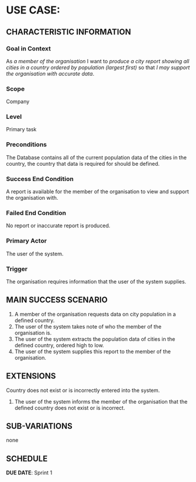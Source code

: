 # USE CASE: <number> <the name should be the goal as a short active verb phrase>

## CHARACTERISTIC INFORMATION

### Goal in Context

As *a member of the organisation* I want to *produce a city report showing all cities in a country ordered by population (largest first)* so that *I may support the organisation with accurate data*.

### Scope

Company

### Level

Primary task

### Preconditions

The Database contains all of the current population data of the cities in the country, the country that data is required for should be defined.

### Success End Condition

A report is available for the member of the organisation to view and support the organisation with.

### Failed End Condition

No report or inaccurate report is produced.

### Primary Actor

The user of the system.

### Trigger

The organisation requires information that the user of the system supplies.

## MAIN SUCCESS SCENARIO

1. A member of the organisation requests data on city population in a defined country.
2. The user of the system takes note of who the member of the organisation is.
3. The user of the system extracts the population data of cities in the defined country, ordered high to low.
4. The user of the system supplies this report to the member of the organisation.

## EXTENSIONS

Country does not exist or is incorrectly entered into the system.

1. The user of the system informs the member of the organisation that the defined country does not exist or is incorrect.

## SUB-VARIATIONS

none

## SCHEDULE

**DUE DATE**: Sprint 1